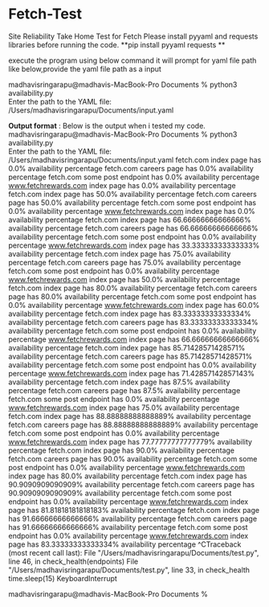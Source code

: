 # Fetch-Test
Site Reliability Take Home Test for Fetch
Please install pyyaml and requests libraries  before running the code. 
**pip install pyyaml requests
**

execute the program using below command it will prompt for yaml file path like below,provide the yaml file path as a input

madhavisringarapu@madhavis-MacBook-Pro Documents % python3 availability.py                                 
Enter the path to the YAML file: /Users/madhavisringarapu/Documents/input.yaml

**Output format** : Below is the output when i tested my code.
madhavisringarapu@madhavis-MacBook-Pro Documents % python3 availability.py                                
Enter the path to the YAML file: /Users/madhavisringarapu/Documents/input.yaml
fetch.com index page has 0.0% availability percentage
fetch.com careers page has 0.0% availability percentage
fetch.com some post endpoint has 0.0% availability percentage
www.fetchrewards.com index page has 0.0% availability percentage
fetch.com index page has 50.0% availability percentage
fetch.com careers page has 50.0% availability percentage
fetch.com some post endpoint has 0.0% availability percentage
www.fetchrewards.com index page has 0.0% availability percentage
fetch.com index page has 66.66666666666666% availability percentage
fetch.com careers page has 66.66666666666666% availability percentage
fetch.com some post endpoint has 0.0% availability percentage
www.fetchrewards.com index page has 33.33333333333333% availability percentage
fetch.com index page has 75.0% availability percentage
fetch.com careers page has 75.0% availability percentage
fetch.com some post endpoint has 0.0% availability percentage
www.fetchrewards.com index page has 50.0% availability percentage
fetch.com index page has 80.0% availability percentage
fetch.com careers page has 80.0% availability percentage
fetch.com some post endpoint has 0.0% availability percentage
www.fetchrewards.com index page has 60.0% availability percentage
fetch.com index page has 83.33333333333334% availability percentage
fetch.com careers page has 83.33333333333334% availability percentage
fetch.com some post endpoint has 0.0% availability percentage
www.fetchrewards.com index page has 66.66666666666666% availability percentage
fetch.com index page has 85.71428571428571% availability percentage
fetch.com careers page has 85.71428571428571% availability percentage
fetch.com some post endpoint has 0.0% availability percentage
www.fetchrewards.com index page has 71.42857142857143% availability percentage
fetch.com index page has 87.5% availability percentage
fetch.com careers page has 87.5% availability percentage
fetch.com some post endpoint has 0.0% availability percentage
www.fetchrewards.com index page has 75.0% availability percentage
fetch.com index page has 88.88888888888889% availability percentage
fetch.com careers page has 88.88888888888889% availability percentage
fetch.com some post endpoint has 0.0% availability percentage
www.fetchrewards.com index page has 77.77777777777779% availability percentage
fetch.com index page has 90.0% availability percentage
fetch.com careers page has 90.0% availability percentage
fetch.com some post endpoint has 0.0% availability percentage
www.fetchrewards.com index page has 80.0% availability percentage
fetch.com index page has 90.9090909090909% availability percentage
fetch.com careers page has 90.9090909090909% availability percentage
fetch.com some post endpoint has 0.0% availability percentage
www.fetchrewards.com index page has 81.81818181818183% availability percentage
fetch.com index page has 91.66666666666666% availability percentage
fetch.com careers page has 91.66666666666666% availability percentage
fetch.com some post endpoint has 0.0% availability percentage
www.fetchrewards.com index page has 83.33333333333334% availability percentage
^CTraceback (most recent call last):
  File "/Users/madhavisringarapu/Documents/test.py", line 46, in <module>
    check_health(endpoints)
  File "/Users/madhavisringarapu/Documents/test.py", line 33, in check_health
    time.sleep(15)
KeyboardInterrupt

madhavisringarapu@madhavis-MacBook-Pro Documents % 
